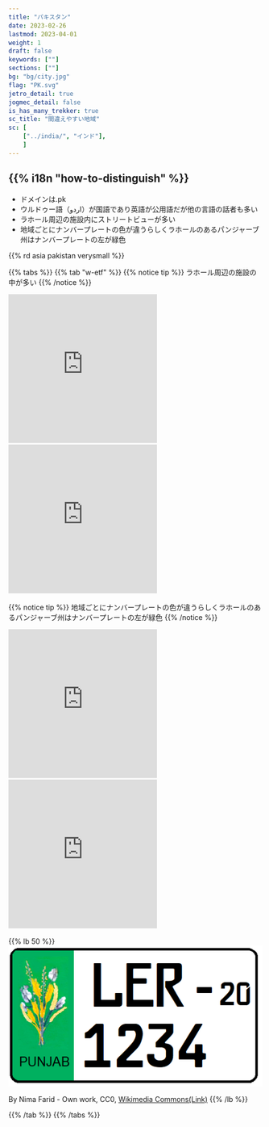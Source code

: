```yaml
---
title: "パキスタン"
date: 2023-02-26
lastmod: 2023-04-01
weight: 1
draft: false
keywords: [""]
sections: [""]
bg: "bg/city.jpg"
flag: "PK.svg"
jetro_detail: true
jogmec_detail: false
is_has_many_trekker: true
sc_title: "間違えやすい地域"
sc: [
    ["../india/", "インド"],
    ]
---
```


<div class="main-desciption country-description">
    <h2 class="section-title">{{% i18n "how-to-distinguish" %}}</h2>
    <ul class="rule-list">
        <li>ドメインは<span class="quiz">.pk</span></li>
        <li><span class="quiz">ウルドゥー</span>語（اردو）が国語であり英語が公用語だが他の言語の話者も多い</li>
        <li><span class="quiz">ラホール</span>周辺の施設内にストリートビューが多い</li>
        <li>地域ごとにナンバープレートの色が違うらしくラホールのあるパンジャーブ州はナンバープレートの左が<span class="quiz">緑</span>色</li>
    </ul>
    {{% rd asia pakistan verysmall %}}
</div>

{{% tabs  %}}
{{% tab "w-etf" %}}
{{% notice tip %}}
ラホール周辺の施設の中が多い
{{% /notice %}}
<div class="googlemap-if">
<iframe src="https://www.google.com/maps/embed?pb=!4v1684550627801!6m8!1m7!1sU-5QOP9vUg8AAAQukBRKjA!2m2!1d31.58808604166319!2d74.31002418694766!3f70.22626083101393!4f4.78963295005471!5f0.5063285044776071" width="295" height="295" style="border:0;" allowfullscreen="" loading="lazy" referrerpolicy="no-referrer-when-downgrade"></iframe>
<iframe src="https://www.google.com/maps/embed?pb=!4v1684551320065!6m8!1m7!1sEixJovdDJncAAAQumpZFVQ!2m2!1d31.56736192644422!2d74.30767880065218!3f266.48307652830204!4f-2.714063802057808!5f1.421265950990649" width="295" height="295" style="border:0;" allowfullscreen="" loading="lazy" referrerpolicy="no-referrer-when-downgrade"></iframe>
</div>

{{% notice tip %}}
地域ごとにナンバープレートの色が違うらしくラホールのあるパンジャーブ州はナンバープレートの左が緑色
{{% /notice %}}
<div class="googlemap-if">
<iframe src="https://www.google.com/maps/embed?pb=!4v1684550958377!6m8!1m7!1si6ei0FutVdBkWRIY2CJQCQ!2m2!1d31.59070531980286!2d74.31181661492661!3f204.82231478045858!4f-11.93349372259668!5f3.325193203789971" width="295" height="295" style="border:0;" allowfullscreen="" loading="lazy" referrerpolicy="no-referrer-when-downgrade"></iframe>
<iframe src="https://www.google.com/maps/embed?pb=!4v1684551025241!6m8!1m7!1sducxiNfZglH9whwIpDq8uQ!2m2!1d31.59057091096063!2d74.31184452979!3f114.36213992211827!4f-8.854489095957703!5f3.325193203789971" width="295" height="295" style="border:0;" allowfullscreen="" loading="lazy" referrerpolicy="no-referrer-when-downgrade"></iframe>
</div>


{{% lb 50 %}}
![](2023-05-20-11-52-41.png)

By Nima Farid - Own work, CC0, <a href="https://commons.wikimedia.org/w/index.php?curid=88001443">Wikimedia Commons(Link)</a>
{{% /lb %}}

{{% /tab %}}
{{% /tabs %}}

